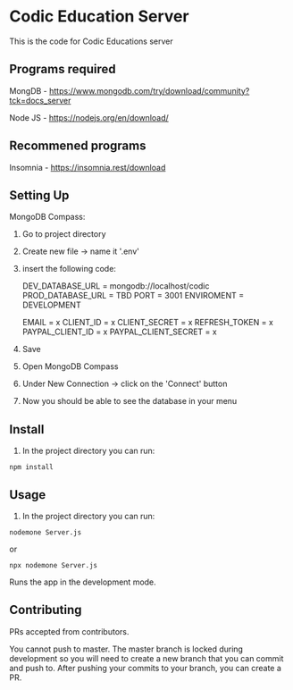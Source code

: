 # Codic Education Server

This is the code for Codic Educations server

## Programs required
MongDB - https://www.mongodb.com/try/download/community?tck=docs_server

Node JS - https://nodejs.org/en/download/

## Recommened programs
Insomnia - https://insomnia.rest/download

## Setting Up

MongoDB Compass:

1. Go to project directory

2. Create new file -> name it '.env'

3. insert the following code:

    DEV_DATABASE_URL = mongodb://localhost/codic
    PROD_DATABASE_URL = TBD
    PORT = 3001
    ENVIROMENT = DEVELOPMENT

    EMAIL = x
    CLIENT_ID = x
    CLIENT_SECRET = x
    REFRESH_TOKEN = x
    PAYPAL_CLIENT_ID = x
    PAYPAL_CLIENT_SECRET = x 

4. Save

5. Open MongoDB Compass

6. Under New Connection -> click on the 'Connect' button

7. Now you should be able to see the database in your menu

## Install

1. In the project directory you can run:

```
npm install
```

## Usage

1. In the project directory you can run:

```
nodemone Server.js
```

or

```
npx nodemone Server.js
```
Runs the app in the development mode.

## Contributing

PRs accepted from contributors.

You cannot push to master. The master branch is locked during development so you will need to create a new branch that you can commit and push to.
After pushing your commits to your branch, you can create a PR.